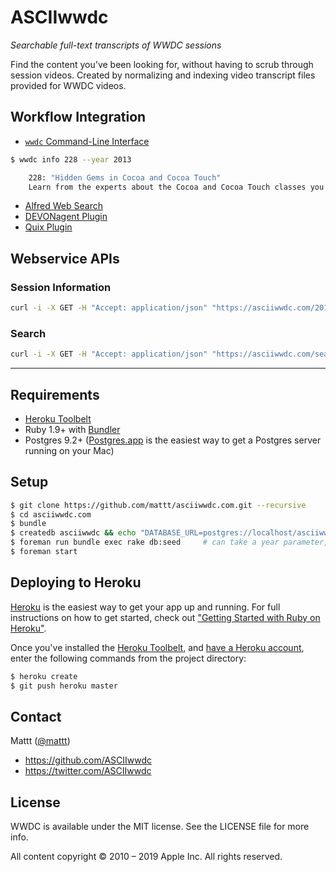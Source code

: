 # ASCIIwwdc
*Searchable full-text transcripts of WWDC sessions*

Find the content you've been looking for, without having to scrub through session videos. Created by normalizing and indexing video transcript files provided for WWDC videos.

## Workflow Integration

- [`wwdc` Command-Line Interface](https://github.com/ASCIIwwdc/wwdc)

```bash
$ wwdc info 228 --year 2013

    228: "Hidden Gems in Cocoa and Cocoa Touch"
    Learn from the experts about the Cocoa and Cocoa Touch classes you may not even know exist, as well as some very obscure but extremely valuable classes that are favorites of the presenters.
```

- [Alfred Web Search](https://gist.github.com/mattt/6756058)
- [DEVONagent Plugin](https://github.com/annard/DEVONagent-Plugins)
- [Quix Plugin](https://github.com/rydermackay/quixconfig/blob/master/config.txt)

## Webservice APIs

### Session Information

```bash
curl -i -X GET -H "Accept: application/json" "https://asciiwwdc.com/2013/sessions/228"
```

### Search

```bash
curl -i -X GET -H "Accept: application/json" "https://asciiwwdc.com/search?q=UIView"
```

---

## Requirements

- [Heroku Toolbelt](https://toolbelt.heroku.com)
- Ruby 1.9+ with [Bundler](http://bundler.io)
- Postgres 9.2+ ([Postgres.app](http://postgresapp.com/) is the easiest way to get a Postgres server running on your Mac)

## Setup

```bash
$ git clone https://github.com/mattt/asciiwwdc.com.git --recursive
$ cd asciiwwdc.com
$ bundle
$ createdb asciiwwdc && echo "DATABASE_URL=postgres://localhost/asciiwwdc" > .env
$ foreman run bundle exec rake db:seed     # can take a year parameter, eg [2015]
$ foreman start
```

## Deploying to Heroku

[Heroku](https://www.heroku.com) is the easiest way to get your app up and running. For full instructions on how to get started, check out ["Getting Started with Ruby on Heroku"](https://devcenter.heroku.com/articles/getting-started-with-ruby).

Once you've installed the [Heroku Toolbelt](https://toolbelt.heroku.com), and [have a Heroku account](https://id.heroku.com/signup/), enter the following commands from the project directory:

```bash
$ heroku create
$ git push heroku master
```

## Contact

Mattt ([@mattt](https://twitter.com/mattt))

- https://github.com/ASCIIwwdc
- https://twitter.com/ASCIIwwdc

## License

WWDC is available under the MIT license. See the LICENSE file for more info.

All content copyright © 2010 – 2019 Apple Inc. All rights reserved.
